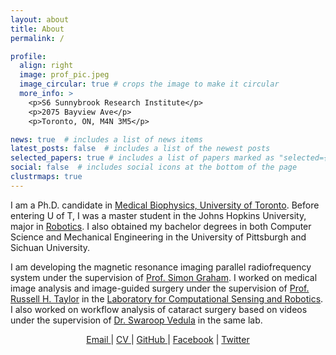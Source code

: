 ```yaml
---
layout: about
title: About
permalink: /

profile:
  align: right
  image: prof_pic.jpeg
  image_circular: true # crops the image to make it circular
  more_info: >
    <p>S6 Sunnybrook Research Institute</p>
    <p>2075 Bayview Ave</p>
    <p>Toronto, ON, M4N 3M5</p>

news: true  # includes a list of news items
latest_posts: false  # includes a list of the newest posts
selected_papers: true # includes a list of papers marked as "selected={true}"
social: false  # includes social icons at the bottom of the page
clustrmaps: true
---
```


I am a Ph.D. candidate in [Medical Biophysics, University of Toronto](https://medbio.utoronto.ca/). Before entering U of T, I was a master student in the Johns Hopkins University, major in [Robotics](https://lcsr.jhu.edu/). I also obtained my bachelor degrees in both Computer Science and Mechanical Engineering in the University of Pittsburgh and Sichuan University.

I am developing the magnetic resonance imaging parallel radiofrequency system under the supervision of [Prof. Simon Graham](https://sunnybrook.ca/research/team/member.asp?m=487&page=528). I worked on medical image analysis and image-guided surgery under the supervision of [Prof. Russell H. Taylor](https://www.cs.jhu.edu/~rht/) in the [Laboratory for Computational Sensing and Robotics](https://lcsr.jhu.edu/). I also worked on workflow analysis of cataract surgery based on videos under the supervision of [Dr. Swaroop Vedula](https://malonecenter.jhu.edu/people/swaroop-vedula/) in the same lab.

<p style="text-align:center;">
  <a href="mailto:yl.xiao@mail.utoronto.ca"> Email </a> |
  <a href="/cv"> CV </a> |
  <a href="https://github.com/mikami520"> GitHub </a>  |
  <a href="https://www.facebook.com/profile.php?id=61551054389736">Facebook</a> |
  <a href="https://twitter.com/ChrisXiao8315">Twitter</a>
</p>

